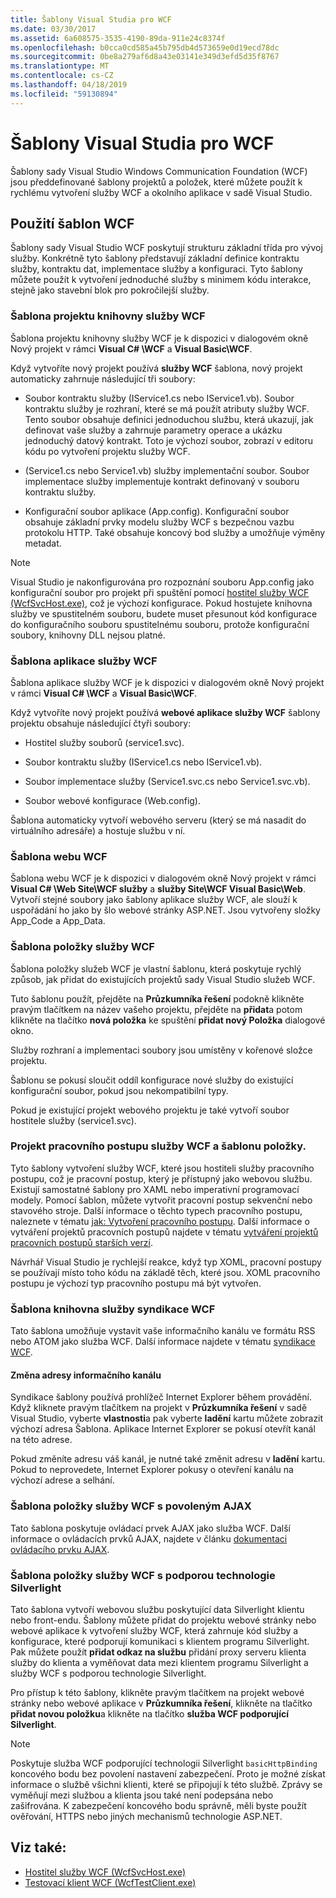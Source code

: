 ```yaml
---
title: Šablony Visual Studia pro WCF
ms.date: 03/30/2017
ms.assetid: 6a608575-3535-4190-89da-911e24c8374f
ms.openlocfilehash: b0cca0cd585a45b795db4d573659e0d19ecd78dc
ms.sourcegitcommit: 0be8a279af6d8a43e03141e349d3efd5d35f8767
ms.translationtype: MT
ms.contentlocale: cs-CZ
ms.lasthandoff: 04/18/2019
ms.locfileid: "59130894"
---
```

# <a name="wcf-visual-studio-templates"></a>Šablony Visual Studia pro WCF
Šablony sady Visual Studio Windows Communication Foundation (WCF) jsou předdefinované šablony projektů a položek, které můžete použít k rychlému vytvoření služby WCF a okolního aplikace v sadě Visual Studio.  
  
## <a name="using-the-wcf-templates"></a>Použití šablon WCF  
 Šablony sady Visual Studio WCF poskytují strukturu základní třída pro vývoj služby. Konkrétně tyto šablony představují základní definice kontraktu služby, kontraktu dat, implementace služby a konfiguraci. Tyto šablony můžete použít k vytvoření jednoduché služby s minimem kódu interakce, stejně jako stavební blok pro pokročilejší služby.  
  
### <a name="wcf-service-library-project-template"></a>Šablona projektu knihovny služby WCF  
 Šablona projektu knihovny služby WCF je k dispozici v dialogovém okně Nový projekt v rámci **Visual C# \WCF** a **Visual Basic\WCF**.  
  
 Když vytvoříte nový projekt používá **služby WCF** šablona, nový projekt automaticky zahrnuje následující tři soubory:  
  
-   Soubor kontraktu služby (IService1.cs nebo IService1.vb). Soubor kontraktu služby je rozhraní, které se má použít atributy služby WCF. Tento soubor obsahuje definici jednoduchou službu, která ukazují, jak definovat vaše služby a zahrnuje parametry operace a ukázku jednoduchý datový kontrakt. Toto je výchozí soubor, zobrazí v editoru kódu po vytvoření projektu služby WCF.  
  
-   (Service1.cs nebo Service1.vb) služby implementační soubor. Soubor implementace služby implementuje kontrakt definovaný v souboru kontraktu služby.  
  
-   Konfigurační soubor aplikace (App.config). Konfigurační soubor obsahuje základní prvky modelu služby WCF s bezpečnou vazbu protokolu HTTP. Také obsahuje koncový bod služby a umožňuje výměny metadat.  
  
> [!NOTE]
>  Visual Studio je nakonfigurována pro rozpoznání souboru App.config jako konfigurační soubor pro projekt při spuštění pomocí [hostitel služby WCF (WcfSvcHost.exe)](../../../docs/framework/wcf/wcf-service-host-wcfsvchost-exe.md), což je výchozí konfigurace. Pokud hostujete knihovna služby ve spustitelném souboru, budete muset přesunout kód konfigurace do konfiguračního souboru spustitelnému souboru, protože konfigurační soubory, knihovny DLL nejsou platné.  
  
### <a name="wcf-service-application-template"></a>Šablona aplikace služby WCF  
 Šablona aplikace služby WCF je k dispozici v dialogovém okně Nový projekt v rámci **Visual C# \WCF** a **Visual Basic\WCF**.  
  
 Když vytvoříte nový projekt používá **webové aplikace služby WCF** šablony projektu obsahuje následující čtyři soubory:  
  
-   Hostitel služby souborů (service1.svc).  
  
-   Soubor kontraktu služby (IService1.cs nebo IService1.vb).  
  
-   Soubor implementace služby (Service1.svc.cs nebo Service1.svc.vb).  
  
-   Soubor webové konfigurace (Web.config).  
  
 Šablona automaticky vytvoří webového serveru (který se má nasadit do virtuálního adresáře) a hostuje službu v ní.  
  
### <a name="wcf-web-site-template"></a>Šablona webu WCF  
 Šablona webu WCF je k dispozici v dialogovém okně Nový projekt v rámci **Visual C# \Web Site\WCF služby** a **služby Site\WCF Visual Basic\Web**. Vytvoří stejné soubory jako šablony aplikace služby WCF, ale slouží k uspořádání ho jako by šlo webové stránky ASP.NET. Jsou vytvořeny složky App_Code a App_Data.  
  
### <a name="wcf-service-item-template"></a>Šablona položky služby WCF  
 Šablona položky služeb WCF je vlastní šablonu, která poskytuje rychlý způsob, jak přidat do existujících projektů sady Visual Studio služeb WCF.  
  
 Tuto šablonu použít, přejděte na **Průzkumníka řešení** podokně klikněte pravým tlačítkem na název vašeho projektu, přejděte na **přidat**a potom klikněte na tlačítko **nová položka** ke spuštění **přidat nový Položka** dialogové okno.  
  
 Služby rozhraní a implementaci soubory jsou umístěny v kořenové složce projektu.  
  
 Šablonu se pokusí sloučit oddíl konfigurace nové služby do existující konfigurační soubor, pokud jsou nekompatibilní typy.  
  
 Pokud je existující projekt webového projektu je také vytvoří soubor hostitele služby (service1.svc).  
  
### <a name="wcf-wf-service-project-and-item-template"></a>Projekt pracovního postupu služby WCF a šablonu položky.  
 Tyto šablony vytvoření služby WCF, které jsou hostiteli služby pracovního postupu, což je pracovní postup, který je přístupný jako webovou službu. Existují samostatné šablony pro XAML nebo imperativní programovací modely. Pomocí šablon, můžete vytvořit pracovní postup sekvenční nebo stavového stroje. Další informace o těchto typech pracovního postupu, naleznete v tématu [jak: Vytvoření pracovního postupu](../windows-workflow-foundation/how-to-create-a-workflow.md). Další informace o vytváření projektů pracovních postupů najdete v tématu [vytváření projektů pracovních postupů starších verzí](/visualstudio/workflow-designer/creating-legacy-workflow-projects).  
  
 Návrhář Visual Studio je rychlejší reakce, když typ XOML, pracovní postupy se používají místo toho kódu na základě těch, které jsou. XOML pracovního postupu je výchozí typ pracovního postupu má být vytvořen.  
  
### <a name="wcf-syndication-service-library-template"></a>Šablona knihovna služby syndikace WCF  
 Tato šablona umožňuje vystavit vaše informačního kanálu ve formátu RSS nebo ATOM jako služba WCF. Další informace najdete v tématu [syndikace WCF](../../../docs/framework/wcf/feature-details/wcf-syndication.md).  
  
#### <a name="changing-the-address-of-the-feed"></a>Změna adresy informačního kanálu  
 Syndikace šablony používá prohlížeč Internet Explorer během provádění. Když kliknete pravým tlačítkem na projekt v **Průzkumníka řešení** v sadě Visual Studio, vyberte **vlastnosti**a pak vyberte **ladění** kartu můžete zobrazit výchozí adresa Šablona. Aplikace Internet Explorer se pokusí otevřít kanál na této adrese.  
  
 Pokud změníte adresu váš kanál, je nutné také změnit adresu v **ladění** kartu. Pokud to neprovedete, Internet Explorer pokusy o otevření kanálu na výchozí adrese a selhání.  
  
### <a name="ajax-enabled-wcf-service-item-template"></a>Šablona položky služby WCF s povoleným AJAX  
 Tato šablona poskytuje ovládací prvek AJAX jako služba WCF. Další informace o ovládacích prvků AJAX, najdete v článku [dokumentaci ovládacího prvku AJAX](https://go.microsoft.com/fwlink/?LinkId=96717).  
  
### <a name="silverlight-enabled-wcf-service-item-template"></a>Šablona položky služby WCF s podporou technologie Silverlight  
 Tato šablona vytvoří webovou službu poskytující data Silverlight klientu nebo front-endu. Šablony můžete přidat do projektu webové stránky nebo webové aplikace k vytvoření služby WCF, která zahrnuje kód služby a konfigurace, které podporují komunikaci s klientem programu Silverlight. Pak můžete použít **přidat odkaz na službu** přidání proxy serveru klienta služby do klienta a vyměňovat data mezi klientem programu Silverlight a služby WCF s podporou technologie Silverlight.  
  
 Pro přístup k této šablony, klikněte pravým tlačítkem na projekt webové stránky nebo webové aplikace v **Průzkumníka řešení**, klikněte na tlačítko **přidat novou položku**a klikněte na tlačítko **služba WCF podporující Silverlight**.  
  
> [!NOTE]
>  Poskytuje služba WCF podporující technologii Silverlight `basicHttpBinding` koncového bodu bez povolení nastavení zabezpečení. Proto je možné získat informace o službě všichni klienti, které se připojují k této službě. Zprávy se vyměňují mezi službou a klienta jsou také není podepsána nebo zašifrována. K zabezpečení koncového bodu správně, měli byste použít ověřování, HTTPS nebo jiných mechanismů technologie ASP.NET.  
  
## <a name="see-also"></a>Viz také:

- [Hostitel služby WCF (WcfSvcHost.exe)](../../../docs/framework/wcf/wcf-service-host-wcfsvchost-exe.md)
- [Testovací klient WCF (WcfTestClient.exe)](../../../docs/framework/wcf/wcf-test-client-wcftestclient-exe.md)
